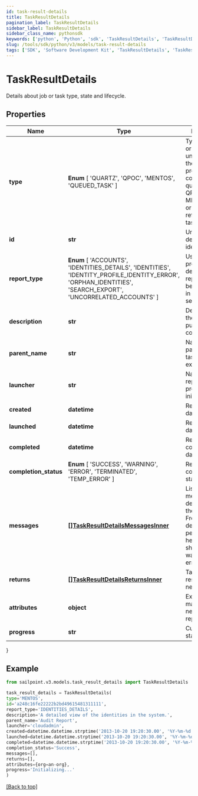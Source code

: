 ```yaml
---
id: task-result-details
title: TaskResultDetails
pagination_label: TaskResultDetails
sidebar_label: TaskResultDetails
sidebar_class_name: pythonsdk
keywords: ['python', 'Python', 'sdk', 'TaskResultDetails', 'TaskResultDetails'] 
slug: /tools/sdk/python/v3/models/task-result-details
tags: ['SDK', 'Software Development Kit', 'TaskResultDetails', 'TaskResultDetails']
---
```


# TaskResultDetails

Details about job or task type, state and lifecycle.

## Properties

Name | Type | Description | Notes
------------ | ------------- | ------------- | -------------
**type** |  **Enum** [  'QUARTZ',    'QPOC',    'MENTOS',    'QUEUED_TASK' ] | Type of the job or task underlying in the report processing. It could be a quartz task, QPOC or MENTOS jobs or a refresh/sync task. | [optional] 
**id** | **str** | Unique task definition identifier. | [optional] 
**report_type** |  **Enum** [  'ACCOUNTS',    'IDENTITIES_DETAILS',    'IDENTITIES',    'IDENTITY_PROFILE_IDENTITY_ERROR',    'ORPHAN_IDENTITIES',    'SEARCH_EXPORT',    'UNCORRELATED_ACCOUNTS' ] | Use this property to define what report should be processed in the RDE service. | [optional] 
**description** | **str** | Description of the report purpose and/or contents. | [optional] 
**parent_name** | **str** | Name of the parent task/report if exists. | [optional] 
**launcher** | **str** | Name of the report processing initiator. | [optional] 
**created** | **datetime** | Report creation date | [optional] 
**launched** | **datetime** | Report start date | [optional] 
**completed** | **datetime** | Report completion date | [optional] 
**completion_status** |  **Enum** [  'SUCCESS',    'WARNING',    'ERROR',    'TERMINATED',    'TEMP_ERROR' ] | Report completion status. | [optional] 
**messages** | [**[]TaskResultDetailsMessagesInner**](task-result-details-messages-inner) | List of the messages dedicated to the report.  From task definition perspective here usually should be warnings or errors. | [optional] 
**returns** | [**[]TaskResultDetailsReturnsInner**](task-result-details-returns-inner) | Task definition results, if necessary. | [optional] 
**attributes** | **object** | Extra attributes map(dictionary) needed for the report. | [optional] 
**progress** | **str** | Current report state. | [optional] 
}

## Example

```python
from sailpoint.v3.models.task_result_details import TaskResultDetails

task_result_details = TaskResultDetails(
type='MENTOS',
id='a248c16fe22222b2bd49615481311111',
report_type='IDENTITIES_DETAILS',
description='A detailed view of the identities in the system.',
parent_name='Audit Report',
launcher='cloudadmin',
created=datetime.datetime.strptime('2013-10-20 19:20:30.00', '%Y-%m-%d %H:%M:%S.%f'),
launched=datetime.datetime.strptime('2013-10-20 19:20:30.00', '%Y-%m-%d %H:%M:%S.%f'),
completed=datetime.datetime.strptime('2013-10-20 19:20:30.00', '%Y-%m-%d %H:%M:%S.%f'),
completion_status='Success',
messages=[],
returns=[],
attributes={org=an-org},
progress='Initializing...'
)

```
[[Back to top]](#) 

